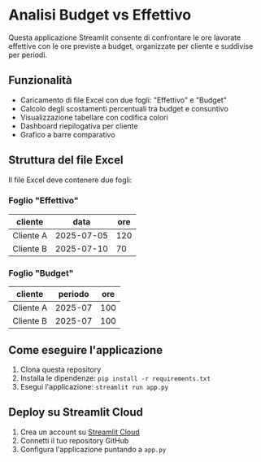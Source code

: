 # Analisi Budget vs Effettivo

Questa applicazione Streamlit consente di confrontare le ore lavorate effettive con le ore previste a budget, organizzate per cliente e suddivise per periodi.

## Funzionalità

- Caricamento di file Excel con due fogli: "Effettivo" e "Budget"
- Calcolo degli scostamenti percentuali tra budget e consuntivo
- Visualizzazione tabellare con codifica colori
- Dashboard riepilogativa per cliente
- Grafico a barre comparativo

## Struttura del file Excel

Il file Excel deve contenere due fogli:

### Foglio "Effettivo"
| cliente | data       | ore |
|---------|------------|-----|
| Cliente A | 2025-07-05 | 120 |
| Cliente B | 2025-07-10 | 70  |

### Foglio "Budget"
| cliente | periodo  | ore |
|---------|----------|-----|
| Cliente A | 2025-07  | 100 |
| Cliente B | 2025-07  | 100 |

## Come eseguire l'applicazione

1. Clona questa repository
2. Installa le dipendenze: `pip install -r requirements.txt`
3. Esegui l'applicazione: `streamlit run app.py`

## Deploy su Streamlit Cloud

1. Crea un account su [Streamlit Cloud](https://streamlit.io/cloud)
2. Connetti il tuo repository GitHub
3. Configura l'applicazione puntando a `app.py`
